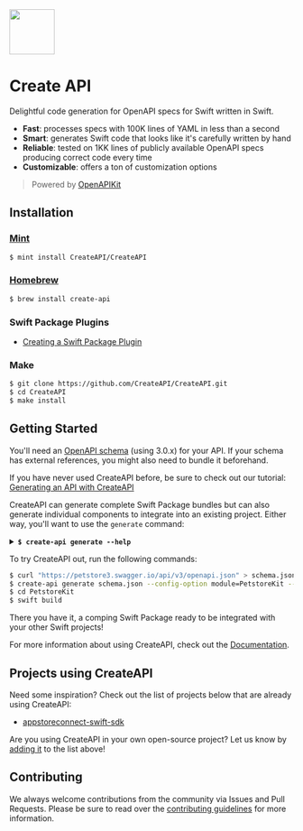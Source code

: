 <img width="80px" src="https://user-images.githubusercontent.com/1567433/146774765-4671c989-62c3-4418-8bdb-2773d7a26067.png">

# Create API

Delightful code generation for OpenAPI specs for Swift written in Swift.

- **Fast**: processes specs with 100K lines of YAML in less than a second
- **Smart**: generates Swift code that looks like it's carefully written by hand
- **Reliable**: tested on 1KK lines of publicly available OpenAPI specs producing correct code every time
- **Customizable**: offers a ton of customization options

> Powered by [OpenAPIKit](https://github.com/mattpolzin/OpenAPIKit)

## Installation

### [Mint](https://github.com/yonaskolb/Mint)

```bash
$ mint install CreateAPI/CreateAPI
```

### [Homebrew](https://formulae.brew.sh/formula/create-api)

```bash
$ brew install create-api
```

### Swift Package Plugins

- [Creating a Swift Package Plugin](./Docs/SwiftPackagePlugins.md)

### Make

```bash
$ git clone https://github.com/CreateAPI/CreateAPI.git
$ cd CreateAPI
$ make install
```

## Getting Started

You'll need an [OpenAPI schema](https://swagger.io/specification/) (using 3.0.x) for your API. If your schema has external references, you might also need to bundle it beforehand.

If you have never used CreateAPI before, be sure to check out our tutorial: [Generating an API with CreateAPI](./Docs/Tutorial.md)

CreateAPI can generate complete Swift Package bundles but can also generate individual components to integrate into an existing project. Either way, you'll want to use the `generate` command:

<details>
<summary><b><code>$ create-api generate --help</code></b></summary>

```
USAGE: create-api generate <input> [--output <output>] [--config <config>] [--config-option <config-option> ...] [--verbose] [--strict] [--clean] [--allow-errors] [--watch] [--single-threaded] [--measure]

ARGUMENTS:
  <input>                 The OpenAPI spec input file in either JSON or YAML format

OPTIONS:
  --output <output>       The directory where generated outputs are written (default: CreateAPI)
  --config <config>       The path to generator configuration. (default: .create-api.yaml)
        If not provided, the command will automatically try using .create-api.yaml in the current
        directory if it exists.
  --config-option <config-option>
                          Options to be applied when generating.
        In scenarios where you need to customize behaviour when invoking the generator, use this option to
        specify individual overrides. For example:

        --config-option "entities.filenameTemplate=%0DTO.swift"

        You can specify multiple --config-option arguments and the value of each one must match the
        'keyPath=value' format above where keyPath is a dot separated path to the option and value is the
        yaml/json representation of the option.
  -v, --verbose           Print additional logging information
  --strict                Turns all warnings into errors
  -c, --clean             Removes the output folder before continuing
  --allow-errors          Ignore any errors that happen during code generation
  --watch                 Monitor changes to both the spec and the configuration file and automatically
                          re-generated input
  --single-threaded       By default, saturates all available threads. Pass this option to turn all
                          parallelization off.
  --measure               Measure performance of individual operations
  --version               Show the version.
  -h, --help              Show help information.
```

</details>

To try CreateAPI out, run the following commands:

```bash
$ curl "https://petstore3.swagger.io/api/v3/openapi.json" > schema.json
$ create-api generate schema.json --config-option module=PetstoreKit --output PetstoreKit
$ cd PetstoreKit
$ swift build
```

There you have it, a comping Swift Package ready to be integrated with your other Swift projects!

For more information about using CreateAPI, check out the [Documentation](./Docs/).

## Projects using CreateAPI

Need some inspiration? Check out the list of projects below that are already using CreateAPI:

- [appstoreconnect-swift-sdk](https://github.com/AvdLee/appstoreconnect-swift-sdk)

Are you using CreateAPI in your own open-source project? Let us know by [adding it](https://github.com/CreateAPI/CreateAPI/edit/main/README.md) to the list above!

## Contributing

We always welcome contributions from the community via Issues and Pull Requests. Please be sure to read over the [contributing guidelines](./CONTRIBUTING.md) for more information.
